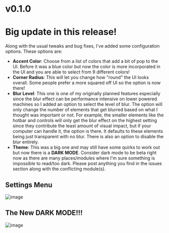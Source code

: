 # v0.1.0
# Big update in this release!

Along with the usual tweaks and bug fixes, I've added some configuration options. These options are:
* **Accent Color**: Choose from a list of colors that add a bit of pop to the UI. Before it was a blue color but now the color is more incorporated in the UI and you are able to select from 9 different colors!
* **Corner Radius**: This will let you change how "round" the UI looks overall. Some people prefer a more squared off UI so the option is now there!
* **Blur Level**: This one is one of my originally planned features especially since the blur effect can be performance intensive on lower powered machines so I added an option to select the level of blur. The option will only change the number of elements that get blurred based on what I thought was important or not. For example, the smaller elements like the hotbar and controls will only get the blur effect on the highest setting since they contribute the least amount of visual impact, but if your computer can handle it, the option is there. It defaults to these elements being just transparent with no blur. There is also an option to disable the blur entirely.
* **Theme**: This was a big one and may still have some quirks to work out but now there is a **DARK MODE**. Consider dark mode to be beta right now as there are many places/modules where I'm sure something is impossible to read/too dark. Please post anything you find in the issues section along with the conflicting module(s).

## Settings Menu
![image](https://user-images.githubusercontent.com/8631043/111920522-d97b5280-8a65-11eb-80ee-cb4665b9d35e.png)

## The New DARK MODE!!!
![image](https://user-images.githubusercontent.com/8631043/111920594-32e38180-8a66-11eb-9875-1c6ab41f6116.png)
